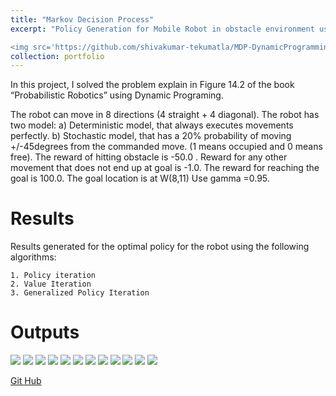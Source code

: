 ```yaml
---
title: "Markov Decision Process"
excerpt: "Policy Generation for Mobile Robot in obstacle environment using Policy Iteration , Generalised Policy Iteration , and Value Iteration in both Deterministic , and Stochastic Models. Here process is assumed to be Markov Decision Process , and the problem is solved using Dynamic Programming

<img src='https://github.com/shivakumar-tekumatla/MDP-DynamicProgramming/blob/master/Outputs/policy_iteration.gif' width =400 />"
collection: portfolio
---
```


In this project, I solved the problem explain in Figure 14.2 of the book “Probabilistic Robotics” using Dynamic Programing.

The robot can move in 8 directions (4 straight + 4 diagonal). The robot has two model: a) Deterministic model, that always executes movements perfectly. b) Stochastic model, that has a 20% probability of moving +/-45degrees from the commanded move. (1 means occupied and 0 means free). The reward of hitting obstacle is -50.0 . Reward for any other movement that does not end up at goal is -1.0. The reward for reaching the goal is 100.0. The goal location is at W(8,11) Use gamma =0.95.

# Results 
Results generated for the optimal policy for the robot using the following algorithms:

    1. Policy iteration 
    2. Value Iteration 
    3. Generalized Policy Iteration
    

# Outputs 

<img src="https://github.com/shivakumar-tekumatla/MDP-DynamicProgramming/blob/master/Outputs/policy_determinisitc_policy_iteration.png">

<img src="https://github.com/shivakumar-tekumatla/MDP-DynamicProgramming/blob/master/Outputs/Value_determinisitc_policy_iteration.png">

<img src="https://github.com/shivakumar-tekumatla/MDP-DynamicProgramming/blob/master/Outputs/policy_deterministic_GPI.png">

<img src="https://github.com/shivakumar-tekumatla/MDP-DynamicProgramming/blob/master/Outputs/value_determinisitc_GPI.png">

<img src="https://github.com/shivakumar-tekumatla/MDP-DynamicProgramming/blob/master/Outputs/policy_deterministic_value_iteration.png">

<img src="https://github.com/shivakumar-tekumatla/MDP-DynamicProgramming/blob/master/Outputs/value_determinisitc_value_iteration.png">

<img src="https://github.com/shivakumar-tekumatla/MDP-DynamicProgramming/blob/master/Outputs/policy_stochastic_policy_iteration.png">

<img src="https://github.com/shivakumar-tekumatla/MDP-DynamicProgramming/blob/master/Outputs/value_stochastic_policy_iteration.png">

<img src="https://github.com/shivakumar-tekumatla/MDP-DynamicProgramming/blob/master/Outputs/policy_stochastic_gpi.png">

<img src="https://github.com/shivakumar-tekumatla/MDP-DynamicProgramming/blob/master/Outputs/value_stochastic_gpi.png">

<img src="https://github.com/shivakumar-tekumatla/MDP-DynamicProgramming/blob/master/Outputs/policy_stochastic_value_iteration.png">

<img src="https://github.com/shivakumar-tekumatla/MDP-DynamicProgramming/blob/master/Outputs/value_stochastic_value_iteration.png">

[Git Hub](https://github.com/shivakumar-tekumatla/MDP-DynamicProgramming) 


